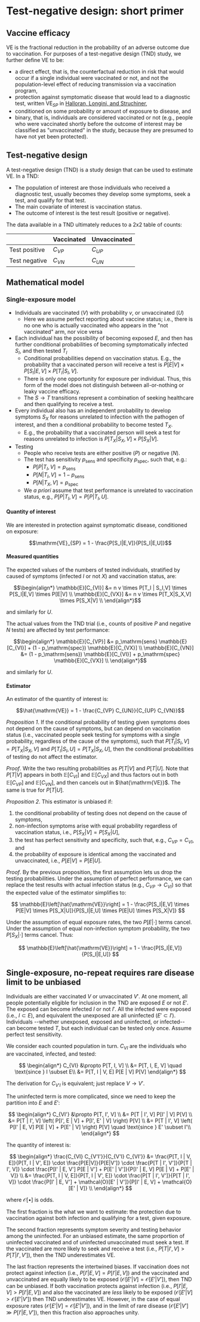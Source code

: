 # Test-negative design: short primer

## Vaccine efficacy

VE is the fractional reduction in the probability of an adverse outcome due to vaccination. For purposes of a test-negative design (TND) study, we further define VE to be:

- a direct effect, that is, the counterfactual reduction in risk that would occur if a single individual were vaccinated or not, and not the population-level effect of reducing transmission via a vaccination program,
- protection against symptomatic disease that would lead to a diagnostic test, written $\mathrm{VE}_{SP}$ in [Halloran, Longini, and Struchiner](https://doi.org/10.1007/978-0-387-68636-3),
- conditioned on some probability or amount of exposure to disease, and
- binary, that is, individuals are considered vaccinated or not (e.g., people who were vaccinated shortly before the outcome of interest may be classified as "unvaccinated" in the study, because they are presumed to have not yet been protected).

## Test-negative design

A test-negative design (TND) is a study design that can be used to estimate VE. In a TND:

- The population of interest are those individuals who received a diagnostic test, usually becomes they develop some symptoms, seek a test, and qualify for that test.
- The main covariate of interest is vaccination status.
- The outcome of interest is the test result (positive or negative).

The data available in a TND ultimately reduces to a 2x2 table of counts:

|               | Vaccinated | Unvaccinated |
| ------------- | ---------- | ------------ |
| Test positive | $C_{VP}$   | $C_{UP}$     |
| Test negative | $C_{VN}$   | $C_{UN}$     |

## Mathematical model

### Single-exposure model

- Individuals are vaccinated ($V$) with probability $v$, or unvaccinated ($U$)
  - Here we assume perfect reporting about vaccine status; i.e., there is no one who is actually vaccinated who appears in the "not vaccinated" arm, nor vice versa
- Each individual has the possibility of becoming exposed $E$, and then has further conditional probabilities of becoming symptomatically infected $S_I$, and then tested $T_I$
  - Conditional probabilities depend on vaccination status. E.g., the probability that a vaccinated person will receive a test is $P[E|V] \times P[S_I|E,V] \times P[T_I|S_I,V]$.
  - There is only one opportunity for exposure per individual. Thus, this form of the model does not distinguish between all-or-nothing or leaky vaccine efficacy.
  - The $S \to T$ transitions represent a combination of seeking healthcare and then qualifying to receive a test.
- Every individual also has an independent probability to develop symptoms $S_X$ for reasons unrelated to infection with the pathogen of interest, and then a conditional probability to become tested $T_X$.
  - E.g., the probability that a vaccinated person will seek a test for reasons unrelated to infection is $P[T_X|S_X,V] \times P[S_X|V]$.
- Testing
  - People who receive tests are either positive ($P$) or negative ($N$).
  - The test has sensitivity $p_\mathrm{sens}$ and specificity $p_\mathrm{spec}$, such that, e.g.:
    - $P[P|T_I,V] = p_\mathrm{sens}$
    - $P[N|T_I,V] = 1 - p_\mathrm{sens}$
    - $P[N|T_X,V] = p_\mathrm{spec}$
  - We _a priori_ assume that test performance is unrelated to vaccination status, e.g., $P[P|T_I,V]=P[P|T_I,U]$.

#### Quantity of interest

We are interested in protection against symptomatic disease, conditioned on exposure:

```math
\mathrm{VE}_{SP} = 1 - \frac{P[S_I|E,V]}{P[S_I|E,U]}
```

#### Measured quantities

The expected values of the numbers of tested individuals, stratified by caused of symptoms (infected $I$ or not $X$) and vaccination status, are:

```math
\begin{align*}
\mathbb{E}[C_{VI}] &= n v \times P[T_I | S_I,V] \times P[S_I|E,V] \times P[E|V] \\
\mathbb{E}[C_{VX}] &= n v \times P[T_X|S_X,V] \times P[S_X|V] \\
\end{align*}
```

and similarly for $U$.

The actual values from the TND trial (i.e., counts of positive $P$ and negative $N$ tests) are affected by test performance:

```math
\begin{align*}
\mathbb{E}[C_{VP}] &= p_\mathrm{sens} \mathbb{E}[C_{VI}] + (1 - p_\mathrm{spec}) \mathbb{E}[C_{VX}] \\
\mathbb{E}[C_{VN}] &= (1 - p_\mathrm{sens}) \mathbb{E}[C_{VI}] + p_\mathrm{spec} \mathbb{E}[C_{VX}] \\
\end{align*}
```

and similarly for $U$.

#### Estimator

An estimator of the quantity of interest is:

```math
\hat{\mathrm{VE}} = 1 - \frac{C_{VP} C_{UN}}{C_{UP} C_{VN}}
```

_Proposition 1_. If the conditional probability of testing given symptoms does not depend on the cause of symptoms, but can depend on vaccination status (i.e., vaccinated people seek testing for symptoms with a single probability, regardless of the cause of the symptoms), such that $P[T_I|S_I,V] = P[T_X|S_X,V]$ and $P[T_I|S_I,U] = P[T_X|S_X,U]$, then the conditional probabilities of testing do not affect the estimator.

_Proof_. Write the two resulting probabilities as $P[T|V]$ and $P[T|U]$. Note that $P[T|V]$ appears in both $\mathbb{E}[C_{VI}]$ and $\mathbb{E}[C_{VX}]$ and thus factors out in both $\mathbb{E}[C_{VP}]$ and $\mathbb{E}[C_{VN}]$, and then cancels out in $\hat{\mathrm{VE}}$. The same is true for $P[T|U]$.

_Proposition 2_. This estimator is unbiased if:

1. the conditional probability of testing does not depend on the cause of symptoms,
2. non-infection symptoms arise with equal probability regardless of vaccination status, i.e., $P[S_X|V] = P[S_X|U]$,
3. the test has perfect sensitivity and specificity, such that, e.g., $C_{VP} = C_{VI}$, and
4. the probability of exposure is identical among the vaccinated and unvaccinated, i.e., $P[E|V] = P[E|U]$.

_Proof_. By the previous proposition, the first assumption lets us drop the testing probabilities. Under the assumption of perfect performance, we can replace the test results with actual infection status (e.g., $C_{VP} \to C_{VI}$) so that the expected value of the estimator simplifies to:

$$
\mathbb{E}\left[\hat{\mathrm{VE}}\right] = 1 -
  \frac{P[S_I|E,V] \times P[E|V] \times P[S_X|U]}{P[S_I|E,U] \times P[E|U] \times P[S_X|V]}
$$

Under the assumption of equal exposure rates, the two $P[E|\cdot]$ terms cancel. Under the assumption of equal non-infection symptom probability, the two $P[S_X|\cdot]$ terms cancel. Thus:

$$
\mathbb{E}\left[\hat{\mathrm{VE}}\right]
  = 1 - \frac{P[S_I|E,V]}{P[S_I|E,U]}
$$

## Single-exposure, no-repeat requires rare disease limit to be unbiased

Individuals are either vaccinated $V$ or unvaccinated $V'$. At one moment, all people potentially eligible for inclusion in the TND are exposed $E$ or not $E'$. The exposed can become infected $I$ or not $I'$. All the infected were exposed (i.e., $I \subset E$), and equivalent the unexposed are all uninfected ($E' \subset I'$). Individuals --whether unexposed, exposed and uninfected, or infected-- can become tested $T$, but each individual can be tested only once. Assume perfect test sensitivity.

We consider each counted population in turn. $C_{VI}$ are the individuals who are vaccinated, infected, and tested:

$$
\begin{align*}
C_{VI} &\propto P[T, I, V] \\
&= P[T, I, E, V] \quad \text{since } I \subset E\\
&= P[T, I | V, E] P[E | V] P[V]
\end{align*}
$$

The derivation for $C_{V'I}$ is equivalent; just replace $V \to V'$.

The uninfected term is more complicated, since we need to keep the partition into $E$ and $E'$:

$$
\begin{align*}
C_{VI'} &\propto P[T, I', V] \\
&= P[T | I', V] P[I' | V] P[V] \\
&= P[T | I', V] \left( P[I', E | V] + P[I', E' | V] \right) P[V] \\
&= P[T | I', V] \left( P[I' | E, V] P[E | V] + P[E' | V] \right) P[V] \quad \text{since } E' \subset I'\\
\end{align*}
$$

The quantity of interest is:

$$
\begin{align*}
\frac{C_{VI} C_{V'I'}}{C_{V'I} C_{VI'}}
&= \frac{P[T, I | V, E]}{P[T, I | V', E]} \cdot \frac{P[E|V]}{P[E|V']} \cdot \frac{P[T | I', V']}{P[T | I', V]} \cdot \frac{P[I' | E, V'] P[E | V'] + P[E' | V']}{P[I' | E, V] P[E | V] + P[E' | V]} \\
&= \frac{P[T, I | V, E]}{P[T, I | V', E]} \cdot \frac{P[T | I', V']}{P[T | I', V]} \cdot \frac{P[I' | E, V'] + \mathcal{O}[E' | V']}{P[I' | E, V] + \mathcal{O}[E' | V]} \\
\end{align*}
$$

where $\mathcal{O}[\bullet]$ is odds.

The first fraction is the what we want to estimate: the protection due to vaccination against both infection and qualifying for a test, given exposure.

The second fraction represents symptom severity and testing behavior among the uninfected. For an unbiased estimate, the same proportion of uninfected vaccinated and of uninfected unvaccinated must seek a test. If the vaccinated are more likely to seek and receive a test (i.e., $P[T|I',V]>P[T|I',V']$), then the TND underestimates VE.

The last fraction represents the intertwined biases. If vaccination does not protect against infection (i.e., $P[I' | E, V] = P[I' | E, V]$) and the vaccinated and unvaccinated are equally likely to be exposed ($\mathcal{O}[E'|V] = \mathcal{O}[E'|V']$), then TND can be unbiased. If both vaccination protects against infection (i.e., $P[I' | E, V] > P[I' | E, V]$) and also the vaccinated are _less_ likely to be exposed ($\mathcal{O}[E'|V] > \mathcal{O}[E'|V']$) then TND underestimates VE. However, in the case of equal exposure rates ($\mathcal{O}[E'|V] = \mathcal{O}[E'|V']$), and in the limit of rare disease ($\mathcal{O}[E' | V'] \gg P[I' | E, V']$), then this fraction also approaches unity.
